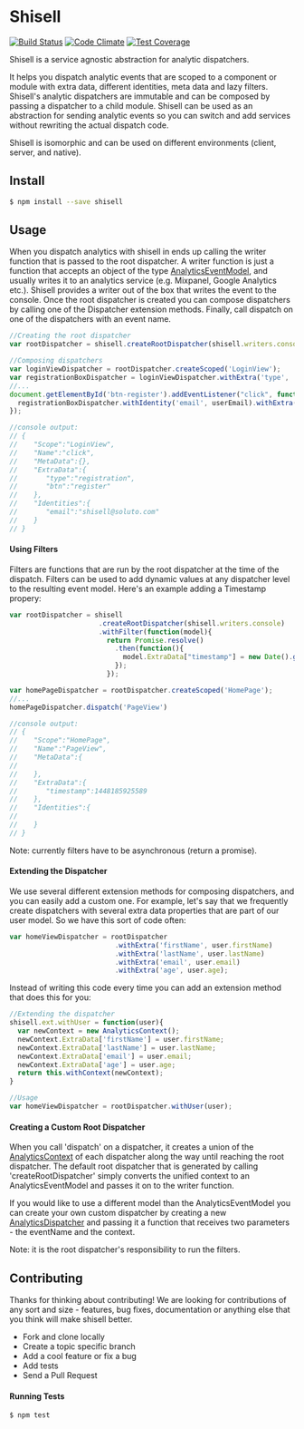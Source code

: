 # Shisell
[![Build Status](https://api.travis-ci.org/Soluto/shisell-js.svg?branch=master)](https://travis-ci.org/Soluto/shisell-js)
[![Code Climate](https://codeclimate.com/github/Soluto/shisell-js/badges/gpa.svg)](https://codeclimate.com/github/Soluto/shisell-js)
[![Test Coverage](https://codeclimate.com/github/Soluto/shisell-js/badges/coverage.svg)](https://codeclimate.com/github/Soluto/shisell-js/coverage)

Shisell is a service agnostic abstraction for analytic dispatchers.

It helps you dispatch analytic events that are scoped to a component or module with extra data, different identities, meta data and lazy filters. Shisell's analytic dispatchers are immutable and can be composed by passing a dispatcher to a child module. Shisell can be used as an abstraction for sending analytic events so you can switch and add services without rewriting the actual dispatch code.

Shisell is isomorphic and can be used on different environments (client, server, and native).

## Install

```sh
$ npm install --save shisell
```

## Usage

When you dispatch analytics with shisell in ends up calling the writer function that is passed to the root dispatcher. A writer function is just a function that accepts an object of the type [AnalyticsEventModel](https://github.com/Soluto/shisell-js/blob/master/lib/AnalyticsEventModel.js), and usually writes it to an analytics service (e.g. Mixpanel, Google Analytics etc.).
Shisell provides a writer out of the box that writes the event to the console. Once the root dispatcher is created you can compose dispatchers by calling one of the Dispatcher extension methods. Finally, call dispatch on one of the dispatchers with an event name.

```js
//Creating the root dispatcher
var rootDispatcher = shisell.createRootDispatcher(shisell.writers.console);

//Composing dispatchers
var loginViewDispatcher = rootDispatcher.createScoped('LoginView');
var registrationBoxDispatcher = loginViewDispatcher.withExtra('type', 'registration');
//...
document.getElementById('btn-register').addEventListener("click", function(){
  registrationBoxDispatcher.withIdentity('email', userEmail).withExtra('btn','register').dispatch('click');
});

//console output:
// {  
//    "Scope":"LoginView",
//    "Name":"click",
//    "MetaData":{},
//    "ExtraData":{  
//       "type":"registration",
//       "btn":"register"
//    },
//    "Identities":{  
//       "email":"shisell@soluto.com"
//    }
// }
```

#### Using Filters

Filters are functions that are run by the root dispatcher at the time of the dispatch. Filters can be used to add dynamic values at any dispatcher level to the resulting event model. Here's an example adding a Timestamp propery:

```js
var rootDispatcher = shisell
                      .createRootDispatcher(shisell.writers.console)
                      .withFilter(function(model){
                        return Promise.resolve()
                          .then(function(){
                            model.ExtraData["timestamp"] = new Date().getTime();
                          });
                        });

var homePageDispatcher = rootDispatcher.createScoped('HomePage');
//...
homePageDispatcher.dispatch('PageView')

//console output:
// {  
//    "Scope":"HomePage",
//    "Name":"PageView",
//    "MetaData":{  
//
//    },
//    "ExtraData":{  
//       "timestamp":1448185925589
//    },
//    "Identities":{  
//
//    }
// }
```

Note: currently filters have to be asynchronous (return a promise).

#### Extending the Dispatcher
We use several different extension methods for composing dispatchers, and you can easily add a custom one. For example, let's say that we frequently create dispatchers with several extra data properties that are part of our user model. So we have this sort of code often:

```js
var homeViewDispatcher = rootDispatcher
                          .withExtra('firstName', user.firstName)
                          .withExtra('lastName', user.lastName)
                          .withExtra('email', user.email)
                          .withExtra('age', user.age);
```

Instead of writing this code every time you can add an extension method that does this for you:

```js
//Extending the dispatcher
shisell.ext.withUser = function(user){
  var newContext = new AnalyticsContext();
  newContext.ExtraData['firstName'] = user.firstName;
  newContext.ExtraData['lastName'] = user.lastName;
  newContext.ExtraData['email'] = user.email;
  newContext.ExtraData['age'] = user.age;
  return this.withContext(newContext);
}

//Usage
var homeViewDispatcher = rootDispatcher.withUser(user);
```

#### Creating a Custom Root Dispatcher
When you call 'dispatch' on a dispatcher, it creates a union of the [AnalyticsContext](https://github.com/Soluto/shisell-js/blob/master/lib/AnalyticsContext.js) of each dispatcher along the way until reaching the root dispatcher. The default root dispatcher that is generated by calling 'createRootDispatcher' simply converts the unified context to an AnalyticsEventModel and passes it on to the writer function.

If you would like to use a different model than the AnalyticsEventModel you can create your own custom dispatcher by creating a new [AnalyticsDispatcher](https://github.com/Soluto/shisell-js/blob/master/lib/AnalyticsDispatcher.js) and passing it a function that receives two parameters - the eventName and the context.

Note: it is the root dispatcher's responsibility to run the filters.

## Contributing
Thanks for thinking about contributing! We are looking for contributions of any sort and size - features, bug fixes, documentation or anything else that you think will make shisell better.
* Fork and clone locally
* Create a topic specific branch
* Add a cool feature or fix a bug
* Add tests
* Send a Pull Request

#### Running Tests
```sh
$ npm test
```
